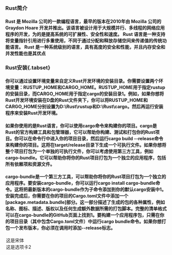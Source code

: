 ### Rust简介
#### Rust 是 Mozilla 公司的一款编程语言，最早的版本在2010年由 Mozilla 公司的 Graydon Hoare 开发并推出。该语言被设计用于大规模并行、多线程的网络应用程序的开发，为的是提高系统的可扩展性、安全性和速度。 Rust 语言是一种支持将变量指针引用进行多重使用，不同于通过分配和释放存储空间来传递值的传统功能语言。 Rust 是一种系统级别的语言，具有高度的安全和性能，并且内存安全和并发性能也是其优点
### Rust安装{.tabset}

#### 你可以通过设置环境变量来自定义Rust开发环境的安装目录。你需要设置两个环境变量：RUSTUP_HOME和CARGO_HOME。RUSTUP_HOME用于指定rustup的安装目录，而CARGO_HOME用于指定cargo的安装目录1。例如，如果你想将Rust开发环境安装在D盘的Rust文件夹下，你可以将RUSTUP_HOME和CARGO_HOME分别设置为D:\Rust\rustup和D:\Rust\cargo。然后再运行安装程序来安装Rust开发环境。

#### 如果你使用的是Rust语言，你可以使用cargo命令来构建你的项目。cargo是Rust的官方构建工具和包管理器，它可以帮助你构建、测试和打包你的Rust项目。你可以在命令行中进入你的项目目录，然后运行cargo build --release命令来构建你的项目。这将在target/release目录下生成一个可执行文件。如果你想将整个项目打包为一个单独的可执行文件，你可以考虑使用第三方工具，例如cargo-bundle。它可以帮助你将你的Rust项目打包为一个独立的应用程序，包括所有依赖项和资源文件。

#### cargo-bundle是一个第三方工具，可以帮助你将你的Rust项目打包为一个独立的应用程序。要安装cargo-bundle，你可以运行cargo install cargo-bundle命令。这将把最新版本的cargo-bundle作为子命令添加到你的默认cargo安装中1。安装完成后，你需要在你的项目的Cargo.toml文件中添加一个[package.metadata.bundle]部分。这一部分描述了生成的包的各种属性，例如名称、图标、描述、版权以及任何生成额外数据所需的打包脚本。完整的清单格式可以在cargo-bundle的GitHub页面上找到1。要构建一个应用程序包，只需在你的项目目录（其中包含Cargo.toml文件）中运行cargo bundle命令。如果你想打包一个发布版本，你必须在调用时添加--release标志。

<option>这是宋体</option>
<option>这是选项卡2</option>
